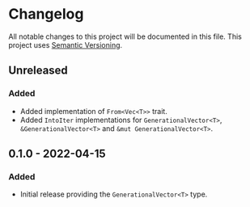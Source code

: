 # Changelog

All notable changes to this project will be documented in this file.
This project uses [Semantic Versioning](https://semver.org/spec/v2.0.0.html).

## Unreleased

### Added

- Added implementation of `From<Vec<T>>` trait.
- Added `IntoIter` implementations for `GenerationalVector<T>`, `&GenerationalVector<T>` and `&mut GenerationalVector<T>`.

## 0.1.0 - 2022-04-15

### Added

- Initial release providing the `GenerationalVector<T>` type.
